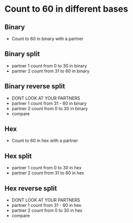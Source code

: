 # Count to 60 in different bases

## Binary

* Count to 60 in binary with a partner

## Binary split

* partner 1 count from 0 to 30 in binary
* partner 2 count from 31 to 60 in binary

## Binary reverse split

* DONT LOOK AT YOUR PARTNERS
* partner 1 count from 31 - 60 in binary
* partner 2 count from 0 to 30 in binary
* compare

## Hex

* Count to 60 in hex with a partner

## Hex split

* partner 1 count from 0 to 30 in hex
* partner 2 count from 31 to 60 in hex

## Hex reverse split

* DONT LOOK AT YOUR PARTNERS
* partner 1 count from 31 - 60 in hex
* partner 2 count from 0 to 30 in hex
* compare
